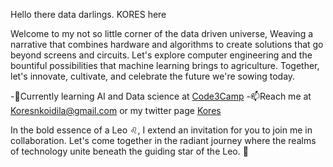 Hello there data darlings. KORES here

Welcome to my not so little corner of the data driven universe, Weaving a narrative that combines hardware and algorithms to create solutions that go beyond screens and circuits.
Let's explore computer engineering and the bountiful possibilities that machine learning brings to agriculture. Together, let's innovate, cultivate, and celebrate the future we're sowing today.



-🔭Currently learning AI and Data science at [Code3Camp](https://www.linkedin.com/company/code3camp/)
-📫Reach me at [Koresnkoidila@gmail.com](Koresnkoidila@gmail.com) or my twitter page [Kores](https://twitter.com/KoresNkoidila)

In the bold essence of a Leo ♌, I extend an invitation for you to join me in collaboration. Let's come together in the radiant journey where the realms of technology unite beneath the guiding star of the Leo. 🌟

<!--
**Nkoidila/Nkoidila** is a ✨ _special_ ✨ repository because its `README.md` (this file) appears on your GitHub profile.

Here are some ideas to get you started:

- 🔭 I’m currently working on ...
- 🌱 I’m currently learning ...
- 👯 I’m looking to collaborate on ...
- 🤔 I’m looking for help with ...
- 💬 Ask me about ...
- 📫 How to reach me: ...
- 😄 Pronouns: ...
- ⚡ Fun fact: ...
-->
